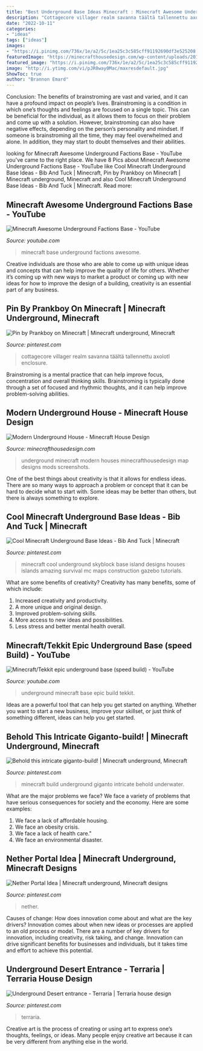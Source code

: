 ```yaml
---
title: "Best Underground Base Ideas Minecraft : Minecraft Awesome Underground Factions Base"
description: "Cottagecore villager realm savanna täältä tallennettu axolotl enclosure"
date: "2022-10-11"
categories:
- "ideas"
tags: ["ideas"]
images:
- "https://i.pinimg.com/736x/1e/a2/5c/1ea25c3c585cff91192690df3e525208.jpg"
featuredImage: "https://minecrafthousedesign.com/wp-content/uploads/2017/01/Modern-Underground-House-by-Zauer-Minecraft-4.jpg"
featured_image: "https://i.pinimg.com/736x/1e/a2/5c/1ea25c3c585cff91192690df3e525208.jpg"
image: "http://i.ytimg.com/vi/pJR0way0Mac/maxresdefault.jpg"
ShowToc: true
author: "Brannon Emard"
---
```



Conclusion: The benefits of brainstroming are vast and varied, and it can have a profound impact on people’s lives.
Brainstroming is a condition in which one’s thoughts and feelings are focused on a single topic. This can be beneficial for the individual, as it allows them to focus on their problem and come up with a solution. However, brainstroming can also have negative effects, depending on the person’s personality and mindset. If someone is brainstroming all the time, they may feel overwhelmed and alone. In addition, they may start to doubt themselves and their abilities.

	

		
looking for Minecraft Awesome Underground Factions Base - YouTube you've came to the right place. We have 8 Pics about Minecraft Awesome Underground Factions Base - YouTube like Cool Minecraft Underground Base Ideas - Bib And Tuck | Minecraft, Pin by Prankboy on Minecraft | Minecraft underground, Minecraft and also Cool Minecraft Underground Base Ideas - Bib And Tuck | Minecraft. Read more:
		
    
## Minecraft Awesome Underground Factions Base - YouTube

<img loading=lazy src="http://i.ytimg.com/vi/pJR0way0Mac/maxresdefault.jpg" onerror="this.onerror=null;this.src='https://tse3.mm.bing.net/th?id=OIP.Yq9jWAqDwMoj9-A6qjopRgHaEK&amp;pid=15.1';" alt="Minecraft Awesome Underground Factions Base - YouTube">

_Source: youtube.com_

>minecraft base underground factions awesome. 

	

Creative individuals are those who are able to come up with unique ideas and concepts that can help improve the quality of life for others. Whether it’s coming up with new ways to market a product or coming up with new ideas for how to improve the design of a building, creativity is an essential part of any business.

    
## Pin By Prankboy On Minecraft | Minecraft Underground, Minecraft

<img loading=lazy src="https://i.pinimg.com/736x/aa/9c/fe/aa9cfee147416bc3dcc4e45ab898f318.jpg" onerror="this.onerror=null;this.src='https://tse2.mm.bing.net/th?id=OIP.eHiMaJQmO0ZyEk79rMfMNAHaEK&amp;pid=15.1';" alt="Pin by Prankboy on Minecraft | Minecraft underground, Minecraft">

_Source: pinterest.com_

>cottagecore villager realm savanna täältä tallennettu axolotl enclosure. 

	

Brainstroming is a mental practice that can help improve focus, concentration and overall thinking skills. Brainstroming is typically done through a set of focused and rhythmic thoughts, and it can help improve problem-solving abilities.

    
## Modern Underground House - Minecraft House Design

<img loading=lazy src="https://minecrafthousedesign.com/wp-content/uploads/2017/01/Modern-Underground-House-by-Zauer-Minecraft-4.jpg" onerror="this.onerror=null;this.src='https://tse1.mm.bing.net/th?id=OIP.VfnUlY5bZT5qwTGUUv-aMwHaEK&amp;pid=15.1';" alt="Modern Underground House - Minecraft House Design">

_Source: minecrafthousedesign.com_

>underground minecraft modern houses minecrafthousedesign map designs mods screenshots. 

	

One of the best things about creativity is that it allows for endless ideas. There are so many ways to approach a problem or concept that it can be hard to decide what to start with. Some ideas may be better than others, but there is always something to explore.

    
## Cool Minecraft Underground Base Ideas - Bib And Tuck | Minecraft

<img loading=lazy src="https://i.pinimg.com/736x/1e/a2/5c/1ea25c3c585cff91192690df3e525208.jpg" onerror="this.onerror=null;this.src='https://tse1.mm.bing.net/th?id=OIP.3w1gYc58nOvaV0jtne337QHaEo&amp;pid=15.1';" alt="Cool Minecraft Underground Base Ideas - Bib And Tuck | Minecraft">

_Source: pinterest.com_

>minecraft cool underground skyblock base island designs houses islands amazing survival mc maps construction gazebo tutorials. 

	

What are some benefits of creativity?
Creativity has many benefits, some of which include: 
1. Increased creativity and productivity.
2. A more unique and original design.
3. Improved problem-solving skills.
4. More access to new ideas and possibilities. 
5. Less stress and better mental health overall.

    
## Minecraft/Tekkit Epic Underground Base (speed Build) - YouTube

<img loading=lazy src="https://i.ytimg.com/vi/1gb83R1RYJ8/maxresdefault.jpg" onerror="this.onerror=null;this.src='https://tse3.mm.bing.net/th?id=OIP.9KfmxrBnA8YSusRKOcocBgHaEK&amp;pid=15.1';" alt="Minecraft/Tekkit epic underground base (speed build) - YouTube">

_Source: youtube.com_

>underground minecraft base epic build tekkit. 

	

Ideas are a powerful tool that can help you get started on anything. Whether you want to start a new business, improve your skillset, or just think of something different, ideas can help you get started.

    
## Behold This Intricate Giganto-build! | Minecraft Underground, Minecraft

<img loading=lazy src="https://i.pinimg.com/736x/55/67/ba/5567ba8ed8d6dc4bbf5d4766d06eacb2--minecraft-stuff-minecraft-ideas.jpg" onerror="this.onerror=null;this.src='https://tse2.mm.bing.net/th?id=OIP.AE4nAUewrFDQV2MO65RFzQHaEK&amp;pid=15.1';" alt="Behold this intricate giganto-build! | Minecraft underground, Minecraft">

_Source: pinterest.com_

>minecraft build underground giganto intricate behold underwater. 

	

What are the major problems we face?
We face a variety of problems that have serious consequences for society and the economy. Here are some examples:
1. We face a lack of affordable housing. 
2. We face an obesity crisis. 
3. We face a lack of health care." 
4. We face an environmental disaster.

    
## Nether Portal Idea | Minecraft Underground, Minecraft Designs

<img loading=lazy src="https://i.pinimg.com/736x/82/dd/c5/82ddc579c8c21d51cdc172fa898232a5.jpg" onerror="this.onerror=null;this.src='https://tse4.mm.bing.net/th?id=OIP.ZfADWMLb5zrI_LNOHI4eEAHaIo&amp;pid=15.1';" alt="Nether Portal Idea | Minecraft underground, Minecraft designs">

_Source: pinterest.com_

>nether. 

	

Causes of change: How does innovation come about and what are the key drivers?
Innovation comes about when new ideas or processes are applied to an old process or model. There are a number of key drivers for innovation, including creativity, risk taking, and change. Innovation can drive significant benefits for businesses and individuals, but it takes time and effort to achieve this potential.

    
## Underground Desert Entrance - Terraria | Terraria House Design

<img loading=lazy src="https://i.pinimg.com/736x/01/85/d4/0185d426a00e833c2211222cbd300fda.jpg" onerror="this.onerror=null;this.src='https://tse3.mm.bing.net/th?id=OIP.WOvX_EkqTNyhlV1xQoek6QHaGD&amp;pid=15.1';" alt="Underground Desert entrance - Terraria | Terraria house design">

_Source: pinterest.com_

>terraria. 

	

Creative art is the process of creating or using art to express one’s thoughts, feelings, or ideas. Many people enjoy creative art because it can be very different from anything else in the world.

